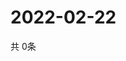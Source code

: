 # 2022-02-22
  共 0条

  <!-- BEGIN -->
  <!-- 最后更新时间Tue Feb 22 2022 22:04:06 GMT+0000 (Coordinated Universal Time) -->
  
  <!-- END -->
  
  